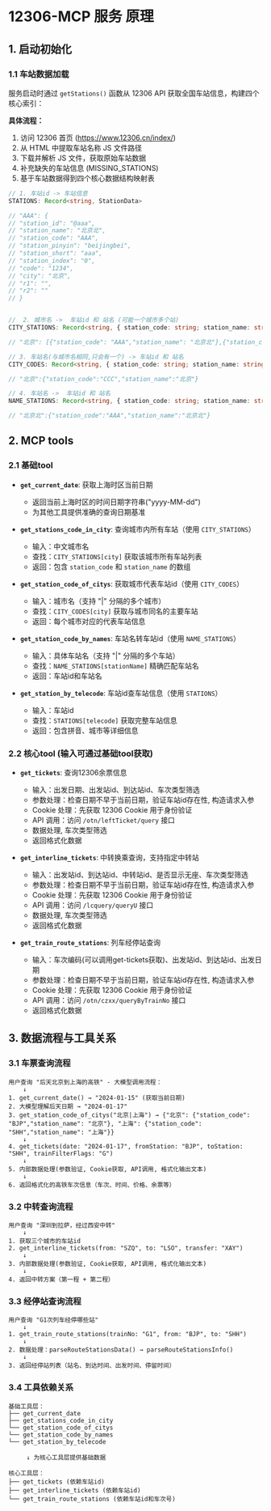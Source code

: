 # 12306-MCP 服务 原理

## 1. 启动初始化

### 1.1 车站数据加载

服务启动时通过 `getStations()` 函数从 12306 API 获取全国车站信息，构建四个核心索引：

**具体流程：**
1. 访问 12306 首页 (https://www.12306.cn/index/)
2. 从 HTML 中提取车站名称 JS 文件路径 
3. 下载并解析 JS 文件，获取原始车站数据
4. 补充缺失的车站信息 (MISSING_STATIONS)
5. 基于车站数据得到四个核心数据结构映射表

```typescript
// 1. 车站id -> 车站信息
STATIONS: Record<string, StationData>        

// "AAA": {
// "station_id": "@aaa",
// "station_name": "北京北",
// "station_code": "AAA",
// "station_pinyin": "beijingbei",
// "station_short": "aaa",
// "station_index": "0",
// "code": "1234",
// "city": "北京",
// "r1": "",
// "r2": ""
// }


//  2. 城市名 ->  车站id 和 站名 (可能一个城市多个站)
CITY_STATIONS: Record<string, { station_code: string; station_name: string }> 

// "北京": [{"station_code": "AAA","station_name": "北京北"},{"station_code": "BBB","station_name": "京东"},...]

// 3. 车站名(与城市名相同,只会有一个) -> 车站id 和 站名 
CITY_CODES: Record<string, { station_code: string; station_name: string }>      

// "北京":{"station_code":"CCC","station_name":"北京"}

// 4. 车站名 ->  车站id 和 站名
NAME_STATIONS: Record<string, { station_code: string; station_name: string }>   

// "北京北":{"station_code":"AAA","station_name":"北京北"}

```

## 2. MCP tools

### 2.1 基础tool

- **`get_current_date`**: 获取上海时区当前日期
  - 返回当前上海时区的时间日期字符串("yyyy-MM-dd")
  - 为其他工具提供准确的查询日期基准

- **`get_stations_code_in_city`**: 查询城市内所有车站（使用 `CITY_STATIONS`）
  - 输入：中文城市名
  - 查找：`CITY_STATIONS[city]` 获取该城市所有车站列表
  - 返回：包含 `station_code` 和 `station_name` 的数组
    
- **`get_station_code_of_citys`**: 获取城市代表车站id（使用 `CITY_CODES`）
  - 输入：城市名（支持 "|" 分隔的多个城市）
  - 查找：`CITY_CODES[city]` 获取与城市同名的主要车站
  - 返回：每个城市对应的代表车站信息

- **`get_station_code_by_names`**: 车站名转车站id（使用 `NAME_STATIONS`）
  - 输入：具体车站名（支持 "|" 分隔的多个车站）
  - 查找：`NAME_STATIONS[stationName]` 精确匹配车站名
  - 返回：车站id和车站名

- **`get_station_by_telecode`**: 车站id查车站信息（使用 `STATIONS`）
  - 输入：车站id
  - 查找：`STATIONS[telecode]` 获取完整车站信息
  - 返回：包含拼音、城市等详细信息

### 2.2 核心tool (输入可通过基础tool获取)

- **`get_tickets`**: 查询12306余票信息
  - 输入：出发日期、出发站id、到达站id、车次类型筛选
  - 参数处理：检查日期不早于当前日期，验证车站id存在性, 构造请求入参
  - Cookie 处理：先获取 12306 Cookie 用于身份验证
  - API 调用：访问 `/otn/leftTicket/query` 接口
  - 数据处理, 车次类型筛选
  - 返回格式化数据

- **`get_interline_tickets`**: 中转换乘查询，支持指定中转站
  - 输入：出发站id、到达站id、中转站id、是否显示无座、车次类型筛选
  - 参数处理：检查日期不早于当前日期，验证车站id存在性, 构造请求入参
  - Cookie 处理：先获取 12306 Cookie 用于身份验证
  - API 调用：访问 `/lcquery/queryU` 接口
  - 数据处理, 车次类型筛选
  - 返回格式化数据

- **`get_train_route_stations`**: 列车经停站查询
  - 输入：车次编码(可以调用get-tickets获取)、出发站id、到达站id、出发日期
  - 参数处理：检查日期不早于当前日期，验证车站id存在性, 构造请求入参
  - Cookie 处理：先获取 12306 Cookie 用于身份验证
  - API 调用：访问 `/otn/czxx/queryByTrainNo` 接口
  - 返回格式化数据

## 3. 数据流程与工具关系

### 3.1 车票查询流程

```
用户查询 "后天北京到上海的高铁" - 大模型调用流程：
    ↓
1. get_current_date() → "2024-01-15" (获取当前日期)
2. 大模型理解后天日期 → "2024-01-17"
3. get_station_code_of_citys("北京|上海") → {"北京": {"station_code": "BJP","station_name": "北京"}, "上海": {"station_code": "SHH","station_name": "上海"}}
    ↓
4. get_tickets(date: "2024-01-17", fromStation: "BJP", toStation: "SHH", trainFilterFlags: "G")
    ↓
5. 内部数据处理(参数验证, Cookie获取, API调用, 格式化输出文本)
    ↓
6. 返回格式化的高铁车次信息（车次、时间、价格、余票等）
```

### 3.2 中转查询流程

```
用户查询 "深圳到拉萨，经过西安中转"
    ↓
1. 获取三个城市的车站id
2. get_interline_tickets(from: "SZQ", to: "LSO", transfer: "XAY")
    ↓
3. 内部数据处理(参数验证, Cookie获取, API调用, 格式化输出文本)
    ↓
4. 返回中转方案（第一程 + 第二程）
```

### 3.3 经停站查询流程

```
用户查询 "G1次列车经停哪些站"
    ↓
1. get_train_route_stations(trainNo: "G1", from: "BJP", to: "SHH")
    ↓
2. 数据处理：parseRouteStationsData() → parseRouteStationsInfo()
    ↓
3. 返回经停站列表（站名、到达时间、出发时间、停留时间）
```

### 3.4 工具依赖关系

```
基础工具层：
├── get_current_date 
├── get_stations_code_in_city 
└── get_station_code_of_citys 
└── get_station_code_by_names 
└── get_station_by_telecode 

     ↓ 为核心工具层提供基础数据

核心工具层：
├── get_tickets (依赖车站id)
├── get_interline_tickets (依赖车站id)
└── get_train_route_stations (依赖车站id和车次号)
```

